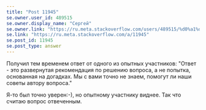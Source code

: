 ```yaml
---
title: "Post 11945"
se.owner.user_id: 489515
se.owner.display_name: "Сергей"
se.owner.link: "https://ru.meta.stackoverflow.com/users/489515/%d0%a1%d0%b5%d1%80%d0%b3%d0%b5%d0%b9"
se.link: "https://ru.meta.stackoverflow.com/a/11945"
se.post_id: 11945
se.post_type: answer
---
```

<p>Получил тем временем ответ от одного из опытных участников:
&quot;Ответ - это развернутая рекомендация по решению вопроса, а не попытка, основанная на догадках. Мы с вами точно не знаем, помогут ли наши советы автору вопроса.&quot;</p>
<p>Я-то был точно уверен:-), но опытному участнику виднее.
Так что считаю вопрос отвеченным.</p>
